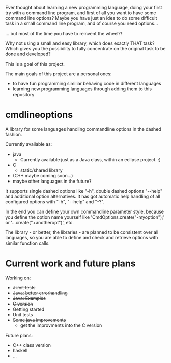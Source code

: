 Ever thought about learning a new programming language, doing your first try with a command line program, and first of all you want to have some command line options?
Maybe you have just an idea to do some difficult task in a small command line program, and of course you need options...

... but most of the time you have to reinvent the wheel?!

Why not using a small and easy library, which does exactly THAT task? Which gives you the possibility to fully concentrate on the original task to be done and developed?



This is a goal of this project.


The main goals of this project are a personal ones:
- to have fun programming similiar behaving code in different languages
- learning new programming languages through adding them to this repository


cmdlineoptions
===============

A library for some languages handling commandline options in the dashed fashion.

Currently available as:
- java
  - Currently available just as a Java class, within an eclipse project. :)
- C
  - static/shared library 
- (C++ maybe coming soon...)
- maybe other languages in the future?

It supports single dashed options like "-h", double dashed options "--help" and additional option alternatives.
It has got automatic help handling of all configured options with "-h", "--help" and "-?".

In the end you can define your own commandline parameter style, because you define the option name yourself like 'CmdOptions.create("-myoption");' or '...create("+anotheropt")', etc.

The library - or better, the libraries - are planned to be consistent over all languages, so you are able to define and check and retrieve options with similar function calls.

Current work and future plans
===============

Working on:
- ~~JUnit tests~~
- ~~Java: better errorhandling~~
- ~~Java: Examples~~
- ~~C version~~
- Getting started
- Unit tests
- ~~Some java improvements~~
  - get the improvments into the C version

Future plans:
 - C++ class version
 - haskell
 - ...
